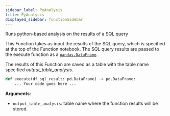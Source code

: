 ```yaml
---
sidebar_label: PyAnalysis
title: PyAnalysis
displayed_sidebar: functionSidebar
---
```


Runs python-based analysis on the results of a SQL query

This Function takes as input the results of the SQL query, which is specified at the top of the Function notebook.
The SQL query results are passed to the execute function as a [`pandas.DataFrame`](https://pandas.pydata.org/docs/reference/api/pandas.DataFrame.html).

The results of this Function are saved as a table with the table name specified *output_table_analysis*.

```python
def execute(df_sql_result: pd.DataFrame) -> pd.DataFrame:
    ... Your code goes here ...
```

**Arguments**:

- `output_table_analysis`: table name where the function results will be stored.

